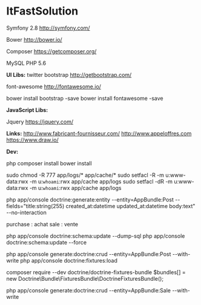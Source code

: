 ItFastSolution
==============

Symfony 2.8
http://symfony.com/

Bower 
http://bower.io/

Composer
https://getcomposer.org/

MySQL
PHP 5.6

**UI Libs:** 
twitter bootstrap
http://getbootstrap.com/

font-awesome
http://fontawesome.io/

bower install bootstrap -save
bower install fontawesome -save

**JavaScript Libs:**

Jquery
https://jquery.com/


**Links:** 
http://www.fabricant-fournisseur.com/
http://www.appeloffres.com
https://www.draw.io/


**Dev:** 

php composer install
bower install


sudo chmod -R 777 app/logs/* app/cache/*
sudo setfacl -R -m u:www-data:rwx -m u:`whoami`:rwx app/cache app/logs
sudo setfacl -dR -m u:www-data:rwx -m u:`whoami`:rwx app/cache app/logs



php app/console doctrine:generate:entity --entity=AppBundle:Post --fields="title:string(255) created_at:datetime updated_at:datetime body:text" --no-interaction

purchase : achat
sale : vente


php app/console doctrine:schema:update --dump-sql
php app/console doctrine:schema:update --force

php app/console generate:doctrine:crud --entity=AppBundle:Post  --with-write
php app/console doctrine:fixtures:load

composer require --dev doctrine/doctrine-fixtures-bundle
$bundles[] = new Doctrine\Bundle\FixturesBundle\DoctrineFixturesBundle();

php app/console generate:doctrine:crud --entity=AppBundle:Sale  --with-write
